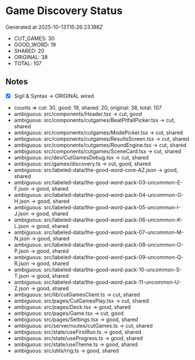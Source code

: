 # Game Discovery Status

Generated at 2025-10-13T15:26:23.198Z

- CUT_GAMES: 30
- GOOD_WORD: 19
- SHARED: 20
- ORIGINAL: 38
- TOTAL: 107

## Notes
- [x] Sigil & Syntax → ORIGINAL wired
- counts => cut: 30, good: 19, shared: 20, original: 38, total: 107
- ambiguous: src/components/Header.tsx -> cut, good
- ambiguous: src/components/cutgames/BeatPitfallPicker.tsx -> cut, shared
- ambiguous: src/components/cutgames/ModePicker.tsx -> cut, shared
- ambiguous: src/components/cutgames/ResultsScreen.tsx -> cut, shared
- ambiguous: src/components/cutgames/RoundEngine.tsx -> cut, shared
- ambiguous: src/components/cutgames/SceneCard.tsx -> cut, shared
- ambiguous: src/dev/CutGamesDebug.tsx -> cut, shared
- ambiguous: src/games/discovery.ts -> cut, good, shared
- ambiguous: src/labeled-data/the-good-word-core-AZ.json -> good, shared
- ambiguous: src/labeled-data/the-good-word-pack-03-uncommon-E-F.json -> good, shared
- ambiguous: src/labeled-data/the-good-word-pack-04-uncommon-G-H.json -> good, shared
- ambiguous: src/labeled-data/the-good-word-pack-05-uncommon-I-J.json -> good, shared
- ambiguous: src/labeled-data/the-good-word-pack-06-uncommon-K-L.json -> good, shared
- ambiguous: src/labeled-data/the-good-word-pack-07-uncommon-M-N.json -> good, shared
- ambiguous: src/labeled-data/the-good-word-pack-08-uncommon-O-P.json -> good, shared
- ambiguous: src/labeled-data/the-good-word-pack-09-uncommon-Q-R.json -> good, shared
- ambiguous: src/labeled-data/the-good-word-pack-10-uncommon-S-T.json -> good, shared
- ambiguous: src/labeled-data/the-good-word-pack-11-uncommon-U-Z.json -> good, shared
- ambiguous: src/lib/cutGamesClient.ts -> cut, shared
- ambiguous: src/pages/CutGamesPlay.tsx -> cut, shared
- ambiguous: src/pages/Deck.tsx -> good, shared
- ambiguous: src/pages/Game.tsx -> cut, good
- ambiguous: src/pages/Settings.tsx -> good, shared
- ambiguous: src/server/routes/cutGames.ts -> cut, shared
- ambiguous: src/state/useFirstRun.ts -> good, shared
- ambiguous: src/state/useProgress.ts -> good, shared
- ambiguous: src/state/useTheme.ts -> good, shared
- ambiguous: src/utils/rng.ts -> good, shared
